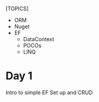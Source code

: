 [TOPICS]
- ORM
- Nuget
- EF
    - DataContext
    - POCOs
    - LINQ

# Day 1

Intro to simple EF Set up and CRUD
